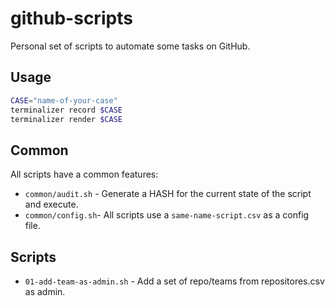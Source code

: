 # github-scripts

Personal set of scripts to automate some tasks on GitHub.

## Usage

```bash
CASE="name-of-your-case"
terminalizer record $CASE
terminalizer render $CASE
```

## Common

All scripts have a common features:
- `common/audit.sh` - Generate a HASH for the current state of the script and execute.
- `common/config.sh`- All scripts use a  `same-name-script.csv` as a config file. 

## Scripts

- `01-add-team-as-admin.sh` - Add a set of repo/teams from repositores.csv as admin.
